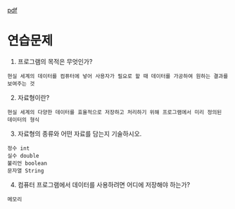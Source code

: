 [pdf](../pdf/JAVA240812simple148.pdf)
#  연습문제 
1. 프로그램의 목적은 무엇인가? 
```
현실 세계의 데이터를 컴퓨터에 넣어 사용자가 필요로 할 때 데이터를 가공하여 원하는 결과를 보여주는 것
```

2. 자료형이란? 
```
현실 세계의 다양한 데이터를 효율적으로 저장하고 처리하기 위해 프로그램에서 미리 정의된 데이터의 형식
```

3. 자료형의 종류와 어떤 자료를 담는지 기술하시오. 
```
정수 int
실수 double
불리언 boolean
문자열 String
```
4. 컴퓨터 프로그램에서 데이터를 사용하려면 어디에 저장해야 하는가?
```
메모리
```
